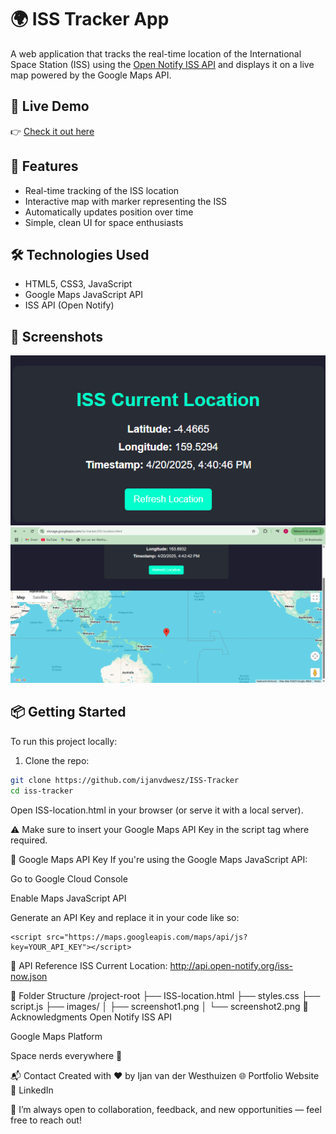 # 🌍 ISS Tracker App

A web application that tracks the real-time location of the International Space Station (ISS) using the [Open Notify ISS API](http://api.open-notify.org/) and displays it on a live map powered by the Google Maps API.

## 🔗 Live Demo

👉 [Check it out here](https://storage.googleapis.com/iss-tracker/ISS-location.html)

## 🚀 Features

- Real-time tracking of the ISS location  
- Interactive map with marker representing the ISS  
- Automatically updates position over time  
- Simple, clean UI for space enthusiasts

## 🛠️ Technologies Used

- HTML5, CSS3, JavaScript  
- Google Maps JavaScript API  
- ISS API (Open Notify)

## 📸 Screenshots

![Home View](images/Screenshot-1.png)  
![Live Tracking](images/Screenshot-2.png)

## 📦 Getting Started

To run this project locally:

1. Clone the repo:

```bash
git clone https://github.com/ijanvdwesz/ISS-Tracker
cd iss-tracker
```
Open ISS-location.html in your browser (or serve it with a local server).

⚠️ Make sure to insert your Google Maps API Key in the script tag where required.

🔑 Google Maps API Key
If you're using the Google Maps JavaScript API:

Go to Google Cloud Console

Enable Maps JavaScript API

Generate an API Key and replace it in your code like so:
```
<script src="https://maps.googleapis.com/maps/api/js?key=YOUR_API_KEY"></script>
```
📡 API Reference
ISS Current Location: http://api.open-notify.org/iss-now.json

📂 Folder Structure
/project-root
├── ISS-location.html
├── styles.css
├── script.js
├── images/
│   ├── screenshot1.png
│   └── screenshot2.png
🙌 Acknowledgments
Open Notify ISS API

Google Maps Platform

Space nerds everywhere 🚀

📬 Contact
Created with ❤️ by Ijan van der Westhuizen
🌐 Portfolio Website
🔗 LinkedIn

💬 I’m always open to collaboration, feedback, and new opportunities — feel free to reach out!
